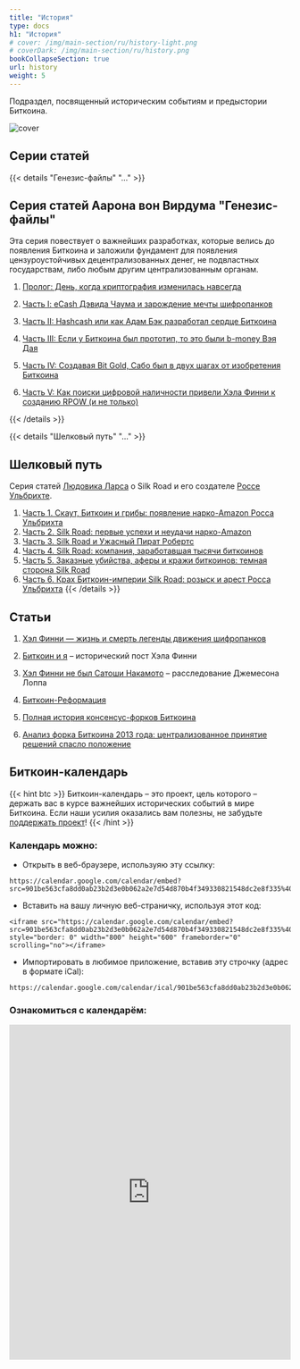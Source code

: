 ```yaml
---
title: "История"
type: docs
h1: "История"
# cover: /img/main-section/ru/history-light.png
# coverDark: /img/main-section/ru/history.png
bookCollapseSection: true
url: history
weight: 5
---
```


Подраздел, посвященный историческим событиям и предыстории Биткоина.

![cover](/img/172.jpeg)

## Cерии статей 

{{< details "Генезис-файлы" "..." >}}
## Серия статей Аарона вон Вирдума "Генезис-файлы"
Эта серия повествует о важнейших разработках, которые велись до появления Биткоина и заложили фундамент для появления цензуроустойчивых децентрализованных денег, не подвластных государствам, либо любым другим централизованным органам.

1. [Пролог: День, когда криптография изменилась навсегда](/gf/genesis-intro)

2. [Часть I: eCash Дэвида Чаума и зарождение мечты шифропанков](/gf/genesis-1)

3. [Часть II: Hashcash или как Адам Бэк разработал сердце Биткоина](/gf/genesis-2)

4. [Часть III: Если у Биткоина был прототип, то это были b-money Вэя Дая](/gf/genesis-3)

5. [Часть IV: Создавая Bit Gold, Сабо был в двух шагах от изобретения Биткоина](/gf/genesis-4)

6. [Часть V: Как поиски цифровой наличности привели Хэла Финни к созданию RPOW (и не только)](/gf/genesis-5)

{{< /details >}}

{{< details "Шелковый путь" "..." >}}
## Шелковый путь
Серия статей [Людовика Ларса](https://x.com/lugaxker) о Silk Road и его создателе [Россе Ульбрихте](https://x.com/RealRossU).

1. [Часть 1. Скаут, Биткоин и грибы: появление нарко-Amazon Росса Ульбрихта](/sr/silkroad-1)
2. [Часть 2. Silk Road: первые успехи и неудачи нарко-Amazon](/sr/silkroad-2)
3. [Часть 3. Silk Road и Ужасный Пират Робертс](/sr/silkroad-3)
4. [Часть 4. Silk Road: компания, заработавшая тысячи биткоинов](/sr/silkroad-4)
5. [Часть 5. Заказные убийства, аферы и кражи биткоинов: темная сторона Silk Road](/sr/silkroad-5)
6. [Часть 6. Крах Биткоин-империи Silk Road: розыск и арест Росса Ульбрихта](/sr/silkroad-6)
{{< /details >}}

## Статьи

1. [Хэл Финни — жизнь и смерть легенды движения шифропанков](/hal-finney)

2. [Биткоин и я](/bitcoin-and-me) – исторический пост Хэла Финни

3. [Хэл Финни не был Сатоши Накамото](/posts/hal-finney-ne-byl-satoshi-nakamoto/) – расследование Джемесона Лоппа

4. [Биткоин-Реформация](/bitcoin-reformaciya)

5. [Полная история консенсус-форков Биткоина](/bitcoin-forks)

6. [Анализ форка Биткоина 2013 года: централизованное принятие решений спасло положение](/analyzing-2013-fork)


## Биткоин-календарь

{{< hint btc >}}
Биткоин-календарь – это проект, цель которого – держать вас в курсе важнейших исторических событий в мире Биткоина. Если наши усилия оказались вам полезны, не забудьте [поддержать проект](/contribute)!
{{< /hint >}}

### Календарь можно:

- Открыть в веб-браузере, используяю эту ссылку:

```
https://calendar.google.com/calendar/embed?src=901be563cfa8dd0ab23b2d3e0b062a2e7d54d870b4f349330821548dc2e8f335%40group.calendar.google.com&ctz=Europe%2FMoscow
```

- Вставить на вашу личную веб-страничку, используя этот код:

```
<iframe src="https://calendar.google.com/calendar/embed?src=901be563cfa8dd0ab23b2d3e0b062a2e7d54d870b4f349330821548dc2e8f335%40group.calendar.google.com&ctz=Europe%2FMoscow" style="border: 0" width="800" height="600" frameborder="0" scrolling="no"></iframe>
```

- Импортировать в любимое приложение, вставив эту строчку (адрес в формате iCal):

```
https://calendar.google.com/calendar/ical/901be563cfa8dd0ab23b2d3e0b062a2e7d54d870b4f349330821548dc2e8f335%40group.calendar.google.com/public/basic.ics
```

### Ознакомиться с календарём:

<iframe src="https://calendar.google.com/calendar/embed?src=901be563cfa8dd0ab23b2d3e0b062a2e7d54d870b4f349330821548dc2e8f335%40group.calendar.google.com&ctz=Europe%2FMoscow" style="border: 0" width="100%" height="600" frameborder="0" scrolling="no"></iframe>